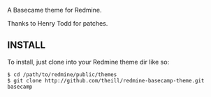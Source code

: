 A Basecame theme for Redmine.

Thanks to Henry Todd for patches.

INSTALL
-------

To install, just clone into your Redmine theme dir like so:

    $ cd /path/to/redmine/public/themes
    $ git clone http://github.com/theill/redmine-basecamp-theme.git basecamp
